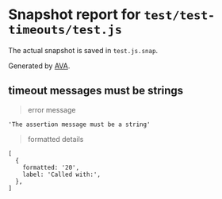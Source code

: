 # Snapshot report for `test/test-timeouts/test.js`

The actual snapshot is saved in `test.js.snap`.

Generated by [AVA](https://avajs.dev).

## timeout messages must be strings

> error message

    'The assertion message must be a string'

> formatted details

    [
      {
        formatted: '20',
        label: 'Called with:',
      },
    ]
